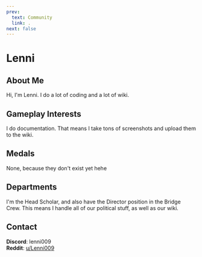 ```yaml
---
prev:
  text: Community
  link: .
next: false
---
```


# Lenni

## About Me
Hi, I'm Lenni. I do a lot of coding and a lot of wiki.

## Gameplay Interests
I do documentation. That means I take tons of screenshots and upload them to the wiki.

## Medals
None, because they don't exist yet hehe

## Departments
I'm the Head Scholar, and also have the Director position in the Bridge Crew. This means I handle all of our political stuff, as well as our wiki.

## Contact
**Discord**: lenni009
<br>
**Reddit**: [u/Lenni009](https://www.reddit.com/user/Lenni009/)
